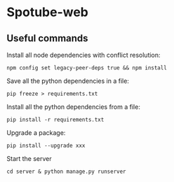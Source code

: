 # Spotube-web

## Useful commands

Install all node dependencies with conflict resolution:
```
npm config set legacy-peer-deps true && npm install
```

Save all the python dependencies in a file:
```
pip freeze > requirements.txt
```

Install all the python dependencies from a file:
```
pip install -r requirements.txt
```

Upgrade a package:
```
pip install --upgrade xxx
```

Start the server
```
cd server & python manage.py runserver
```